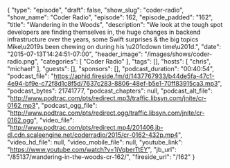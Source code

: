 {
  "type": "episode",
  "draft": false,
  "show_slug": "coder-radio",
  "show_name": "Coder Radio",
  "episode": 162,
  "episode_padded": "162",
  "title": "Wandering in the Woods",
  "description": "We look at the tough spot developers are finding themselves in, the huge changes in backend infrastructure over the years, some Swift surprises & the big topics Mike\u2019s been chewing on during his \u201cdown time\u201d.",
  "date": "2015-07-13T14:24:51-07:00",
  "header_image": "/images/shows/coder-radio.png",
  "categories": [
    "Coder Radio"
  ],
  "tags": [],
  "hosts": [
    "chris",
    "michael"
  ],
  "guests": [],
  "sponsors": [],
  "podcast_duration": "00:40:54",
  "podcast_file": "https://aphid.fireside.fm/d/1437767933/b44de5fa-47c1-4e94-bf9e-c72f8d1c8f5d/7637c283-8806-48ef-b5e1-70ff83915ca3.mp3",
  "podcast_bytes": 21741777,
  "podcast_chapters": null,
  "podcast_alt_file": "http://www.podtrac.com/pts/redirect.mp3/traffic.libsyn.com/jnite/cr-0162.mp3",
  "podcast_ogg_file": "http://www.podtrac.com/pts/redirect.ogg/traffic.libsyn.com/jnite/cr-0162.ogg",
  "video_file": "http://www.podtrac.com/pts/redirect.mp4/201406.jb-dl.cdn.scaleengine.net/coderradio/2015/cr-0162-432p.mp4",
  "video_hd_file": null,
  "video_mobile_file": null,
  "youtube_link": "https://www.youtube.com/watch?v=1jVqberTtEY",
  "jb_url": "/85137/wandering-in-the-woods-cr-162/",
  "fireside_url": "/162"
}


